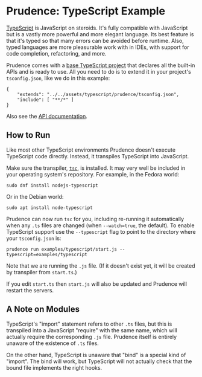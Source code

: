 Prudence: TypeScript Example
============================

[TypeScript](https://www.typescriptlang.org/) is JavaScript on steroids. It's fully compatible
with JavaScript but is a vastly more powerful and more elegant language. Its best feature is that
it's typed so that many errors can be avoided before runtime. Also, typed languages are more
pleasurable work with in IDEs, with support for code completion, refactoring, and more.

Prudence comes with a
[base TypeScript project](https://github.com/tliron/prudence/tree/main/assets/typescript/prudence/)
that declares all the built-in APIs and is ready to use. All you need to do is to extend it in your
project's `tsconfig.json`, like we do in this example:

    {
        "extends": "../../assets/typescript/prudence/tsconfig.json",
        "include": [ "**/*" ]
    }

Also see the [API documentation](https://prudence.threecrickets.com/assets/typescript/prudence/docs/).


How to Run
----------

Like most other TypeScript environments Prudence doesn't execute TypeScript code directly. Instead,
it transpiles TypeScript into JavaScript.

Make sure the transpiler, [`tsc`](https://www.typescriptlang.org/docs/handbook/compiler-options.html),
is installed. It may very well be included in your operating system's repository. For example, in the
Fedora world:

    sudo dnf install nodejs-typescript

Or in the Debian world:

    sudo apt install node-typescript

Prudence can now run `tsc` for you, including re-running it automatically when any `.ts` files are
changed (when `--watch=true`, the default). To enable TypeScript support use the `--typescript` flag
to point to the directory where your `tsconfig.json` is:

    prudence run examples/typescript/start.js --typescript=examples/typescript

Note that we are running the `.js` file. (If it doesn't exist yet, it will be created by transpiler
from `start.ts`.)

If you edit `start.ts` then `start.js` will also be updated and Prudence will restart the servers.


A Note on Modules
-----------------

TypeScript's "import" statement refers to other `.ts` files, but this is transpiled into a JavaScript
"require" with the same name, which will actually require the corresponding `.js` file. Prudence
itself is entirely unaware of the existence of `.ts` files.

On the other hand, TypeScript is unaware that "bind" is a special kind of "import". The bind will work,
but TypeScript will not actually check that the bound file implements the right hooks.
